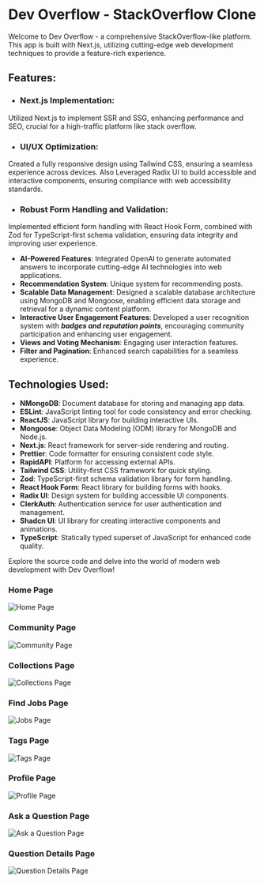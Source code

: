 # Dev Overflow - StackOverflow Clone

Welcome to Dev Overflow - a comprehensive StackOverflow-like platform. This app is built with Next.js, utilizing cutting-edge web development techniques to provide a feature-rich experience.

## Features:
- ### Next.js Implementation: 
 Utilized Next.js to implement SSR and SSG, enhancing performance and SEO, crucial for a high-traffic platform like stack overflow.
- ### UI/UX Optimization: 
 Created a fully responsive design using Tailwind CSS, ensuring a seamless experience across devices. Also Leveraged Radix UI to build accessible and interactive components, ensuring compliance with web accessibility standards.
- ### Robust Form Handling and Validation:
 Implemented efficient form handling with React Hook Form, combined with Zod for TypeScript-first schema validation, ensuring data integrity and improving user experience.
- **AI-Powered Features**: Integrated OpenAI to generate automated answers to incorporate cutting-edge AI technologies into web applications.
- **Recommendation System**: Unique system for recommending posts.
- **Scalable Data Management**: Designed a scalable database architecture using MongoDB and Mongoose, enabling efficient data storage and retrieval for a dynamic content platform.
- **Interactive User Engagement Features**: Developed a user recognition system with ***badges and reputation points***, encouraging community participation and enhancing user engagement.
- **Views and Voting Mechanism**: Engaging user interaction features.
- **Filter and Pagination**: Enhanced search capabilities for a seamless experience.

## Technologies Used:

- **NMongoDB**: Document database for storing and managing app data.
- **ESLint**: JavaScript linting tool for code consistency and error checking.
- **ReactJS**: JavaScript library for building interactive UIs.
- **Mongoose**: Object Data Modeling (ODM) library for MongoDB and Node.js.
- **Next.js**: React framework for server-side rendering and routing.
- **Prettier**: Code formatter for ensuring consistent code style.
- **RapidAPI**: Platform for accessing external APIs.
- **Tailwind CSS**: Utility-first CSS framework for quick styling.
- **Zod**: TypeScript-first schema validation library for form handling.
- **React Hook Form**: React library for building forms with hooks.
- **Radix UI**: Design system for building accessible UI components.
- **ClerkAuth**: Authentication service for user authentication and management.
- **Shadcn UI**: UI library for creating interactive components and animations.
- **TypeScript**: Statically typed superset of JavaScript for enhanced code quality.

Explore the source code and delve into the world of modern web development with Dev Overflow!

### Home Page

![Home Page](./assets//home_page.png)

### Community Page

![Community Page](./assets/community_page.png)

### Collections Page

![Collections Page](./assets/collections_page.png)

### Find Jobs Page

![Jobs Page](./assets/jobs_page.png)

### Tags Page

![Tags Page](./assets/tags_page.png)

### Profile Page

![Profile Page](./assets/profile_page.png)

### Ask a Question Page

![Ask a Question Page](./assets/ask_a_question_page.png)

### Question Details Page

![Question Details Page](./assets/question_details_page.png)
